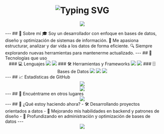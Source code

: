 <h1 align="center">
  <img src="https://readme-typing-svg.herokuapp.com?font=Fira+Code&weight=600&size=22&duration=2000&pause=1000&color=7C3AED&center=true&vCenter=true&width=500&lines=%F0%9F%91%8B+%C2%A1Hola!+Soy+Jorge;Desarrollador+orientado+a+bases+de+datos;Amante+de+la+optimización+y+la+eficiencia;SQL+%7C+MongoDB+%7C+MySQL+%7C+Tailwind+CSS" alt="Typing SVG" />
</h1>
<p align="center">
  <img src="https://img.shields.io/badge/Base%20de%20datos-Especialista-7C3AED?style=for-the-badge&logo=databricks&logoColor=white">
</p>
---
## 🧠 Sobre mí
🎓 Soy un desarrollador con enfoque en bases de datos, diseño y optimización de sistemas de información.  
📌 Me apasiona estructurar, analizar y dar vida a los datos de forma eficiente.  
🔍 Siempre explorando nuevas herramientas para mantenerme actualizado.
---
## 🚀 Tecnologías que uso
<div align="center">
### 💻 Lenguajes
<img src="https://img.shields.io/badge/C++-00599C?style=for-the-badge&logo=cplusplus&logoColor=white" />
<img src="https://img.shields.io/badge/JavaScript-F7DF1E?style=for-the-badge&logo=javascript&logoColor=black" />
### 🛠️ Herramientas y Frameworks
<img src="https://img.shields.io/badge/VS_Code-007ACC?style=for-the-badge&logo=visual-studio-code&logoColor=white" />
<img src="https://img.shields.io/badge/Tailwind_CSS-38B2AC?style=for-the-badge&logo=tailwind-css&logoColor=white" />
### 🗄️ Bases de Datos
<img src="https://img.shields.io/badge/MySQL-4479A1?style=for-the-badge&logo=mysql&logoColor=white" />
<img src="https://img.shields.io/badge/SQL_Server-CC2927?style=for-the-badge&logo=microsoftsqlserver&logoColor=white" />
<img src="https://img.shields.io/badge/MongoDB-47A248?style=for-the-badge&logo=mongodb&logoColor=white" />
</div>
---
## 📈 Estadísticas de GitHub
<div align="center">
  <img src="https://github-readme-stats.vercel.app/api?username=Japaricio2004&show_icons=true&theme=tokyonight&border_radius=10&custom_title=Estadísticas+de+Jorge" />
  <br/>
  <img src="https://github-readme-streak-stats.herokuapp.com?user=Japaricio2004&theme=tokyonight&date_format=M%20j%5B%2C%20Y%5D&fire=F97316&sideNums=7C3AED" />
</div>
---
## 🔗 Encuéntrame en otros lugares
<div align="center">
  <a href="https://www.linkedin.com/in/jorge-luis-aparicio-alvarez-485277211/">
    <img src="https://img.shields.io/badge/LinkedIn-%230077B5?style=for-the-badge&logo=linkedin&logoColor=white" />
  </a>
</div>
---
## 📌 ¿Qué estoy haciendo ahora?
- 🛠️ Desarrollando proyectos orientados a datos
- 🧩 Mejorando mis habilidades en backend y patrones de diseño
- 🌱 Profundizando en administración y optimización de bases de datos
---
<div align="center">
  <img src="https://komarev.com/ghpvc/?username=Japaricio2004&style=flat-square&label=Vistas+al+perfil&color=7C3AED" />
</div>
